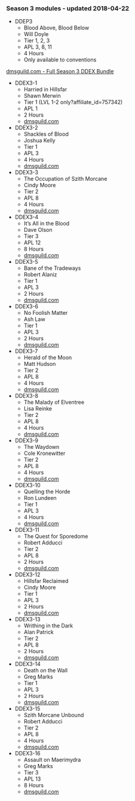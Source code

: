 ### Season 3 modules - updated 2018-04-22
* DDEP3
  * Blood Above, Blood Below
  * Will Doyle
  * Tier 1, 2, 3
  * APL 3, 8, 11
  * 4 Hours
  * Only available to conventions

[dmsguild.com - Full Season 3 DDEX Bundle](http://www.dmsguild.com/product/184208/DDEX3-Rage-of-Demons-Complete-BUNDLE?affiliate_id=757342)
* DDEX3-1
  * Harried in Hillsfar
  * Shawn Merwin
  * Tier 1 (LVL 1-2 only?affiliate_id=757342)
  * APL 1
  * 2 Hours
  * [dmsguild.com](http://www.dmsguild.com/product/170493/DDEX301-Harried-in-Hillsfar-5e?affiliate_id=757342)
* DDEX3-2
  * Shackles of Blood
  * Joshua Kelly
  * Tier 1
  * APL 3
  * 4 Hours
  * [dmsguild.com](http://www.dmsguild.com/product/170494/DDEX302-Shackles-of-Blood-5e?affiliate_id=757342)
* DDEX3-3
  * The Occupation of Szith Morcane
  * Cindy Moore
  * Tier 2
  * APL 8
  * 4 Hours
  * [dmsguild.com](http://www.dmsguild.com/product/170495/DDEX303-The-Occupation-of-Szith-Morcane-5e?affiliate_id=757342)
* DDEX3-4
  * It’s All in the Blood
  * Dave Olson
  * Tier 3
  * APL 12
  * 8 Hours
  * [dmsguild.com](http://www.dmsguild.com/product/170497/DDEX304-Its-All-in-the-Blood-5e?affiliate_id=757342)
* DDEX3-5
  * Bane of the Tradeways
  * Robert Alaniz
  * Tier 1
  * APL 3
  * 2 Hours
  * [dmsguild.com](http://www.dmsguild.com/product/170498/DDEX305-Bane-of-the-Tradeways-5e?affiliate_id=757342)
* DDEX3-6
  * No Foolish Matter
  * Ash Law
  * Tier 1
  * APL 3
  * 2 Hours
  * [dmsguild.com](http://www.dmsguild.com/product/170499/DDEX306-No-Foolish-Matter-5e?affiliate_id=757342)
* DDEX3-7
  * Herald of the Moon
  * Matt Hudson
  * Tier 2
  * APL 8
  * 4 Hours
  * [dmsguild.com](http://www.dmsguild.com/product/170501/DDEX307-Herald-of-the-Moon-5e?affiliate_id=757342)
* DDEX3-8
  * The Malady of Elventree
  * Lisa Reinke
  * Tier 2
  * APL 8
  * 4 Hours
  * [dmsguild.com](http://www.dmsguild.com/product/170502/DDEX308-The-Malady-of-Elventree-5e?affiliate_id=757342)
* DDEX3-9
  * The Waydown
  * Cole Kronewitter
  * Tier 2
  * APL 8
  * 4 Hours
  * [dmsguild.com](http://www.dmsguild.com/product/170504/DDEX309-The-Waydown-5e?affiliate_id=757342)
* DDEX3-10
  * Quelling the Horde
  * Ron Lundeen
  * Tier 1
  * APL 3
  * 4 Hours
  * [dmsguild.com](http://www.dmsguild.com/product/170392/DDEX310-Quelling-the-Horde-5e?affiliate_id=757342)
* DDEX3-11
  * The Quest for Sporedome
  * Robert Adducci
  * Tier 2
  * APL 8
  * 2 Hours
  * [dmsguild.com](http://www.dmsguild.com/product/170505/DDEX311-The-Quest-for-Sporedome-5e?affiliate_id=757342)
* DDEX3-12
  * Hillsfar Reclaimed
  * Cindy Moore
  * Tier 1
  * APL 3
  * 2 Hours
  * [dmsguild.com](http://www.dmsguild.com/product/177567/DDEX312-Hillsfar-Reclaimed-5e?affiliate_id=757342)
* DDEX3-13
  * Writhing in the Dark
  * Alan Patrick
  * Tier 2
  * APL 8
  * 2 Hours
  * [dmsguild.com](http://www.dmsguild.com/product/177568/DDEX0313-Writhing-in-the-Dark-5e?affiliate_id=757342)
* DDEX3-14
  * Death on the Wall
  * Greg Marks
  * Tier 1
  * APL 3
  * 2 Hours
  * [dmsguild.com](http://www.dmsguild.com/product/177569/DDEX0314-Death-on-the-Wall-5e?affiliate_id=757342)
* DDEX3-15
  * Szith Morcane Unbound
  * Robert Adducci
  * Tier 2
  * APL 8
  * 4 Hours
  * [dmsguild.com](http://www.dmsguild.com/product/177570/DDEX0315-Szith-Morcane-Unbound-5e?affiliate_id=757342)
* DDEX3-16
  * Assault on Maerimydra
  * Greg Marks
  * Tier 3
  * APL 13
  * 8 Hours
  * [dmsguild.com](http://www.dmsguild.com/product/177572/DDEX0316-Assault-on-Maerimydra-5e?affiliate_id=757342)
